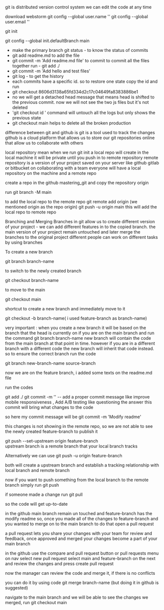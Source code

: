 git is distributed version control system
we can edit the code at any time

download webstorm
git config --global user.name ''
git config --global user.email  ''


git init

git config --global init.defaultBranch main
- make the primary branch
  git status - to know the status of commits
- git add readme.md to add the file
- git commit -m 'Add readme.md file' to commit
  to commit all the files together run -  git add ./
- git commit -m 'Add hello and test files'
- git log - to get the history
- each commits have a specific id. so to restore one state copy the id and run
- git checkout 8606d3138a65fd334d2c17c04649fa8383886be1
- no we will get a detached head message that means head is shifted to the previous commit. now we will not see the two js files but it's not deleted
- 'git checkout id ' command will untouch all the logs but only shows the previous state
- git checkout main helps to delete all the broken production



difference between git and github is
git is a tool used to track the changes
github is a cloud platform that allows us to store our git repositories online that allow us to collaborate with others


local repository mean when we run git init a local repo will create in the local machine it will be private until you push in to remote repository
remote repository is a version of your project saved on your server like github
gitlab or bitbucket
on collaborating with a team everyone will have a local repository on the machine and a
remote repo

create  a repo in the github mastering_git and copy the repository origin


run
git branch -M main

to add the local repo to the remote repo
git remote add origin  (we mentioned origin as the repo origin)
git push -u origin main
this will add the local repo to remote repo

Branching and Merging
Branches in git allow us to create different version of your project - we can add different features in to the copied branch. the main version of your
project remain untouched and later merge the branches to the original project
different people can work on different tasks by using branches

To create a new branch

git branch branch-name

to switch to the newly created branch

git checkout branch-name

to move to the main

git checkout main

shortcut to create a new branch and immediately move to it

git checkout -b branch-name( i used feature-branch as branch-name)

very important : when you create a new branch it will be based on the branch that the head is currently on
if you are on the main branch and run the command  git branch branch-name new branch will contain the code
from the main branch at that point in time. however if you are in a different branch with a different code
the new branch will inherit that code instead. so to ensure the correct branch run the code

git branch new-branch-name source-branch


now we are on the feature branch, i added some texts on the readme.md file

run the codes

git add ./
git commit -m ''
-- add a proper commit message like improve mobile responsiveness , Add A/B testing like questioning the answer this commit will bring what changes to the code

so here my commit message will be git commit -m 'Modify readme'

this changes is not showing in the remote repo, so we are not able to see the newly created feature-branch
to publish it

git push --set-upstream origin feature-branch  
upstream branch is a remote branch that your local branch tracks

Alternatively we can use
git push -u origin feature-branch

both will create a upstream branch and establish a tracking relationship with local branch and remote branch

now if you want to push something from the local branch to the remote branch
simply run
git push


if someone made a change
run git pull

so the code will get up-to-date

in the github main branch remain un touched and feature-branch has the modify readme
so, once you made all of the changes to feature-branch and you wanted to merge on to the main branch
to do that open a pull request

a pull request lets you share your changes with your team for review and feedback, once approved and merged
your changes become a part of your main branch

in the github use the compare and pull request button or pull requests menu on nav
select new pull request select main and feature-branch on the next and review the changes
and press create pull request

now the manager can review the code and merge it, if there is no conflicts

you can do it by using code
git merge branch-name (but doing it in github is suggested)

navigate to the main branch and we will be able to see the changes we merged, run
git checkout main

